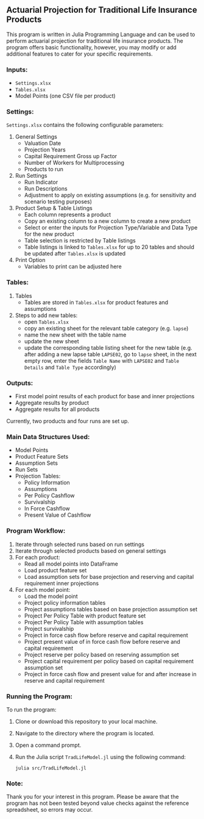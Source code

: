 ## Actuarial Projection for Traditional Life Insurance Products

This program is written in Julia Programming Language and can be used to perform actuarial projection for traditional life insurance products. The program offers basic functionality, however, you may modify or add additional features to cater for your specific requirements.

### Inputs:

- `Settings.xlsx`
- `Tables.xlsx`
- Model Points (one CSV file per product)

### Settings:

`Settings.xlsx` contains the following configurable parameters:

1. General Settings
   - Valuation Date
   - Projection Years
   - Capital Requirement Gross up Factor
   - Number of Workers for Multiprocessing
   - Products to run
2. Run Settings
   - Run Indicator
   - Run Descriptions
   - Adjustment to apply on existing assumptions (e.g. for sensitivity and scenario testing purposes)
3. Product Setup & Table Listings
   - Each column represents a product
   - Copy an existing column to a new column to create a new product
   - Select or enter the inputs for Projection Type/Variable and Data Type for the new product
   - Table selection is restricted by Table listings
   - Table listings is linked to `Tables.xlsx` for up to 20 tables and should be updated after `Tables.xlsx` is updated
4. Print Option
   -  Variables to print can be adjusted here

### Tables:

1. Tables
   - Tables are stored in `Tables.xlsx` for product features and assumptions
2. Steps to add new tables:
   - open `Tables.xlsx` 
   - copy an existing sheet for the relevant table category (e.g. `lapse`)
   - name the new sheet with the table name
   - update the new sheet 
   - update the corresponding table listing sheet for the new table (e.g. after adding a new lapse table `LAPSE02`, go to `lapse` sheet, in the next empty row, enter the fields `Table Name` with `LAPSE02` and `Table Details` and `Table Type` accordingly)

### Outputs:

- First model point results of each product for base and inner projections
- Aggregate results by product
- Aggregate results for all products

Currently, two products and four runs are set up.

### Main Data Structures Used:

- Model Points
- Product Feature Sets
- Assumption Sets
- Run Sets
- Projection Tables:
   - Policy Information
   - Assumptions
   - Per Policy Cashflow
   - Survivalship
   - In Force Cashflow
   - Present Value of Cashflow
  
### Program Workflow:

1. Iterate through selected runs based on run settings
2. Iterate through selected products based on general settings
3. For each product:
   - Read all model points into DataFrame
   - Load product feature set
   - Load assumption sets for base projection and reserving and capital requirement inner projections
4. For each model point:
   - Load the model point
   - Project policy information tables
   - Project assumptions tables based on base projection assumption set
   - Project Per Policy Table with product feature set
   - Project Per Policy Table with assumption tables
   - Project survivalship
   - Project in force cash flow before reserve and capital requirement
   - Project present value of in force cash flow before reserve and capital requirement
   - Project reserve per policy based on reserving assumption set
   - Project capital requirement per policy based on capital requirement assumption set
   - Project in force cash flow and present value for and after increase in reserve and capital requirement

### Running the Program:

To run the program:

1. Clone or download this repository to your local machine.
2. Navigate to the directory where the program is located.
3. Open a command prompt.
4. Run the Julia script `TradLifeModel.jl` using the following command:
   
   ```
   julia src/TradLifeModel.jl
   ```

### Note:

Thank you for your interest in this program. Please be aware that the program has not been tested beyond value checks against the reference spreadsheet, so errors may occur.
